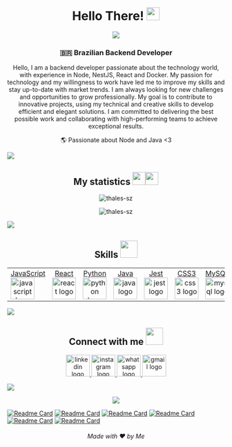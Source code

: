 <h1 align='Center'> Hello There! <img
  src="https://raw.githubusercontent.com/MartinHeinz/MartinHeinz/master/wave.gif" width=30px> </h1>
  

<div>
  <p align="center" ><img align="center" src="https://readme-typing-svg.herokuapp.com?lines=I'm+Thales...;Backend+Developer;Always+learning+new+things;Learning+Java;Currently+in+Brazil;&center=true&width=500&height=50"></p>
 
  <h3 align="center">🇧🇷 Brazilian Backend Developer</h3>

  <p align="center">Hello, I am a backend developer passionate about the technology world, with experience in Node, NestJS, React and Docker. My passion for technology and my willingness to work have led me to improve my skills and stay up-to-date with market trends. I am always looking for new challenges and opportunities to grow professionally. My goal is to contribute to innovative projects, using my technical and creative skills to develop efficient and elegant solutions. I am committed to delivering the best possible work and collaborating with high-performing teams to achieve exceptional results.</p>
  <p align="center"> 🌎 Passionate about Node and Java <3 </p>

<a href="https://www.youtube.com/watch?v=dQw4w9WgXcQ"><img
src="https://user-images.githubusercontent.com/73097560/115834477-dbab4500-a447-11eb-908a-139a6edaec5c.gif"></a>

<h2 align='Center'> My statistics <img src="https://emoji.slack-edge.com/T0172CCPGUW/party-blob/d7253707fa13e9ee.gif"
width="30" /><img src="https://emoji.slack-edge.com/T0172CCPGUW/party-blob/d7253707fa13e9ee.gif" width="30" /> </h2>

<p align="center"><img align="center"
src="https://github-readme-stats.vercel.app/api/top-langs?username=thales-sz&show_icons=true&theme=github_dark&layout=compact"
alt="thales-sz" /></p>

<p align="center"><img align="center"
src="https://github-readme-stats.vercel.app/api?username=thales-sz&theme=github_dark&show_icons=true" alt="thales-sz" /></p>

<a href="https://www.youtube.com/watch?v=dQw4w9WgXcQ"><img
src="https://user-images.githubusercontent.com/73097560/115834477-dbab4500-a447-11eb-908a-139a6edaec5c.gif"></a>

<h2 align='Center'> Skills <img src="https://media2.giphy.com/media/QssGEmpkyEOhBCb7e1/giphy.gif?" width="40"></h2>
<div align='center'>
<table>
  <tr>
  <td>
    <a href="https://www.javascript.com/" target="_blank" align="center">
    <div>JavaScript</div>
    <img src="https://cdn.jsdelivr.net/gh/devicons/devicon/icons/javascript/javascript-original.svg" height="50" width="55" alt="javascript logo"  />
  </a>
  </td>
  <td>
    <a href="https://reactjs.org/" target="_blank" align="center">
      <div>React</div>
      <img src="https://cdn.jsdelivr.net/gh/devicons/devicon/icons/react/react-original.svg" height="50" width="55" alt="react logo"  />
    </a>
  </td>
  <td>
    <a href="https://www.python.org/" target="_blank" align="center">
      <div>Python</div>
      <img src="https://cdn.jsdelivr.net/gh/devicons/devicon/icons/python/python-original.svg" height="50" width="55" alt="python logo"  /> 
    </a>
  </td>
    <td>
    <a href="https://www.python.org/" target="_blank" align="center">
      <div>Java</div>
      <img src="https://cdn.jsdelivr.net/gh/devicons/devicon/icons/java/java-original.svg" height="50" width="55" alt="java logo" />  
    </a>
  </td>
  <td>
    <a href="https://jestjs.io/" target="_blank" align="center">
      <div>Jest</div>
      <img src="https://cdn.jsdelivr.net/gh/devicons/devicon/icons/jest/jest-plain.svg" height="50" width="55" alt="jest logo"  />
    </a>
  </td>
  <td>
    <a href="https://developer.mozilla.org/pt-BR/docs/Web/CSS" target="_blank" align="center">
      <div>CSS3</div>
      <img src="https://cdn.jsdelivr.net/gh/devicons/devicon/icons/css3/css3-original.svg" height="50" width="55" alt="css3 logo"  />
    </a>
  </td>
  <td>
    <a href="https://www.mysql.com/" target="_blank" align="center">
      <div>MySQL</div>
      <img src="https://cdn.jsdelivr.net/gh/devicons/devicon/icons/mysql/mysql-original.svg" height="50" width="55" alt="mysql logo"  />
    </a>
  </td>
  <td>
    <a href="https://www.typescriptlang.org/" target="_blank" align="center">
      <div>TypeScript</div>
      <img src="https://cdn.jsdelivr.net/gh/devicons/devicon/icons/typescript/typescript-original.svg" height="50" width="55" />
    </a>
  </td>
  <td>
    <a href="https://tailwindcss.com/" target="_blank" align="center">
      <div>TailWind</div>
      <img src="https://cdn.jsdelivr.net/gh/devicons/devicon/icons/tailwindcss/tailwindcss-plain.svg" height="50" width="55" />
    </a>
  </td>
  <td>
    <a href="https://nodejs.org/en/docs/" target="_blank" align="center">
      <div>Node.js</div>
      <img src="https://cdn.jsdelivr.net/gh/devicons/devicon/icons/nodejs/nodejs-original.svg" height="50" width="55"/>
    </a>
  </td>
  <td>
    <a href="https://www.mongodb.com/" target="_blank" align="center">
      <div>MongoDB</div>
      <img src="https://cdn.jsdelivr.net/gh/devicons/devicon/icons/mongodb/mongodb-original.svg" height="50" width="55"/>
    </a>
  </td>
  </tr>
  </table>
</div>

<a href="https://www.youtube.com/watch?v=dQw4w9WgXcQ"><img
src="https://user-images.githubusercontent.com/73097560/115834477-dbab4500-a447-11eb-908a-139a6edaec5c.gif"></a>

<h2 align="center">Connect with me
<img src="https://media.giphy.com/media/iY8CRBdQXODJSCERIr/giphy.gif" width="40px">
</h2>
<div align="center">
  <a href="https://www.linkedin.com/in/thales-sz/">
  <img src="https://raw.githubusercontent.com/maurodesouza/profile-readme-generator/master/src/assets/icons/social/linkedin/default.svg" width="55" height="50" alt="linkedin logo" />
  </a>
  <a href="https://www.instagram.com/thales.sc/">
  <img src="https://raw.githubusercontent.com/maurodesouza/profile-readme-generator/master/src/assets/icons/social/instagram/default.svg" width="55" height="50" alt="instagram logo"  />
  </a>
  <a href="https://wa.me/+5524999035459?text=Hi%20Thales" target="_blank">
  <img src="https://raw.githubusercontent.com/maurodesouza/profile-readme-generator/master/src/assets/icons/social/whatsapp/default.svg" width="55" height="50" alt="whatsapp logo" />
  </a>
  <a href="mailto:thales.souz@outlook.com?Body=Hi">
  <img src="https://raw.githubusercontent.com/maurodesouza/profile-readme-generator/master/src/assets/icons/social/gmail/default.svg" width="55" height="50" alt="gmail logo" />
  </a>
  </div>

<a href="https://www.youtube.com/watch?v=dQw4w9WgXcQ"><img
src="https://user-images.githubusercontent.com/73097560/115834477-dbab4500-a447-11eb-908a-139a6edaec5c.gif"></a>

<div align="center">
  <img src="https://profile-counter.glitch.me/ta/count.svg?" />
</div>

[![Readme Card](https://github-readme-stats.vercel.app/api/pin/?username=thales-sz&repo=thales-sz.github.io&theme=github_dark)](https://github.com/thales-sz/thales-sz.github.io)
[![Readme Card](https://github-readme-stats.vercel.app/api/pin/?username=thales-sz&repo=blogs-api&theme=github_dark)](https://github.com/thales-sz/blogs-api)
[![Readme Card](https://github-readme-stats.vercel.app/api/pin/?username=thales-sz&repo=car-shop&theme=github_dark)](https://github.com/thales-sz/car-shop)
[![Readme Card](https://github-readme-stats.vercel.app/api/pin/?username=thales-sz&repo=make-py&theme=github_dark)](https://github.com/thales-sz/make-py)
[![Readme Card](https://github-readme-stats.vercel.app/api/pin/?username=thales-sz&repo=trybeFutebolClub&theme=github_dark)](https://github.com/thales-sz/trybeFutebolClub)
[![Readme Card](https://github-readme-stats.vercel.app/api/pin/?username=thales-sz&repo=trybe-wallet&theme=github_dark)](https://github.com/thales-sz/trybe-wallet)

<h6 align="center">Made with ❤️ by Me</h6>
